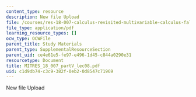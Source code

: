 ```yaml
---
content_type: resource
description: New file Upload
file: /courses/res-18-007-calculus-revisited-multivariable-calculus-fall-2011/c1d9db74c3c9382f0eb20d8547c71969_MITRES_18_007_partV_lec08.pdf
file_type: application/pdf
learning_resource_types: []
ocw_type: OCWFile
parent_title: Study Materials
parent_type: SupplementalResourceSection
parent_uid: ce4e61e5-fe97-e496-1d45-c844a0290e31
resourcetype: Document
title: MITRES_18_007_partV_lec08.pdf
uid: c1d9db74-c3c9-382f-0eb2-0d8547c71969
---
```

New file Upload


